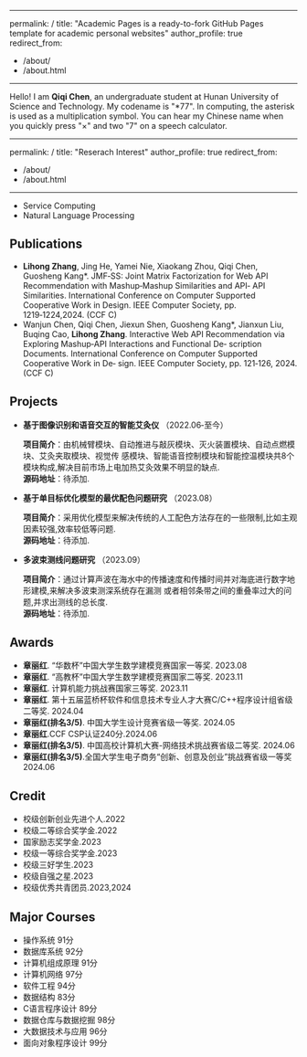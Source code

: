 <!--
---
permalink: /
title: "" #"academicpages is a ready-to-fork GitHub Pages template for academic personal websites"
excerpt: "About me"
author_profile: true
redirect_from: 
  - /about/
  - /about.html
---
-->
---
permalink: /
title: "Academic Pages is a ready-to-fork GitHub Pages template for academic personal websites"
author_profile: true
redirect_from: 
  - /about/
  - /about.html
---
Hello! I am **Qiqi Chen**, an undergraduate student at Hunan University of Science and Technology. My codename is "*77". In computing, the asterisk is used as a multiplication symbol. You can hear my Chinese name when you quickly press "×" and two "7" on a speech calculator.

---
permalink: /
title: "Reserach Interest"
author_profile: true
redirect_from: 
  - /about/
  - /about.html
---

+ Service Computing
+ Natural Language Processing

Publications
------
+ **Lihong Zhang**, Jing He, Yamei Nie, Xiaokang Zhou, Qiqi Chen, Guosheng Kang*. JMF‑SS: Joint
Matrix Factorization for Web API Recommendation with Mashup‑Mashup Similarities and API‑
API Similarities. International Conference on Computer Supported Cooperative Work in Design.
IEEE Computer Society, pp. 1219‑1224,2024. (CCF C)
+ Wanjun Chen, Qiqi Chen, Jiexun Shen, Guosheng Kang*, Jianxun Liu, Buqing Cao, **Lihong Zhang**.
Interactive Web API Recommendation via Exploring Mashup‑API Interactions and Functional De‑
scription Documents. International Conference on Computer Supported Cooperative Work in De‑
sign. IEEE Computer Society, pp. 121‑126, 2024. (CCF C)

Projects
------
+ **基于图像识别和语音交互的智能艾灸仪** （2022.06‑至今）
  
  **项目简介**：由机械臂模块、自动推进与敲灰模块、灭火装置模块、自动点燃模块、艾灸夹取模块、视觉传
  感模块、智能语音控制模块和智能控温模块共8个模块构成,解决目前市场上电加热艾灸效果不明显的缺点.
  <br>
  **源码地址**：待添加.

+ **基于单目标优化模型的最优配色问题研究** （2023.08）

  **项目简介**：采用优化模型来解决传统的人工配色方法存在的一些限制,比如主观因素较强,效率较低等问题.
  <br>
  **源码地址**：待添加.

+ **多波束测线问题研究** （2023.09）
  
  **项目简介**：通过计算声波在海水中的传播速度和传播时间并对海底进行数字地形建模,来解决多波束测深系统存在漏测 
  或者相邻条带之间的重叠率过大的问题,并求出测线的总长度.
  <br>
  **源码地址**：待添加.
  
Awards
------
+ **章丽红**. “华数杯”中国大学生数学建模竞赛国家一等奖. 2023.08
+ **章丽红**. “高教杯”中国大学生数学建模竞赛国家二等奖. 2023.11
+ **章丽红**. 计算机能力挑战赛国家三等奖. 2023.11 
+ **章丽红**. 第十五届蓝桥杯软件和信息技术专业人才大赛C/C++程序设计组省级二等奖. 2024.04
+ **章丽红(排名3/5)**. 中国大学生设计竞赛省级一等奖. 2024.05
+ **章丽红**.CCF CSP认证240分.2024.06
+ **章丽红(排名3/5)**. 中国高校计算机大赛-网络技术挑战赛省级二等奖. 2024.06    
+ **章丽红(排名3/5)**.全国大学生电子商务“创新、创意及创业”挑战赛省级一等奖 2024.06

Credit
------
+ 校级创新创业先进个人.2022
+ 校级二等综合奖学金.2022
+ 国家励志奖学金.2023
+ 校级一等综合奖学金.2023
+ 校级三好学生.2023
+ 校级自强之星.2023
+ 校级优秀共青团员.2023,2024

Major Courses
------
+ 操作系统 91分
+ 数据库系统 92分
+ 计算机组成原理 91分
+ 计算机网络 97分
+ 软件工程 94分
+ 数据结构 83分
+ C语言程序设计 89分
+ 数据仓库与数据挖掘 98分
+ 大数据技术与应用 96分
+ 面向对象程序设计 99分


